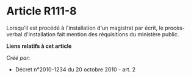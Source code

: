 # Article R111-8

Lorsqu'il est procédé à l'installation d'un magistrat par écrit, le procès-verbal d'installation fait mention des
réquisitions du ministère public.

**Liens relatifs à cet article**

_Créé par_:

  - Décret n°2010-1234 du 20 octobre 2010 - art. 2
